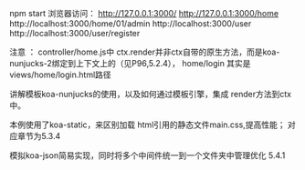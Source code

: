 npm start 
浏览器访问：
http://127.0.0.1:3000/
http://127.0.0.1:3000/home
http://localhost:3000/home/01/admin
http://localhost:3000/user
http://localhost:3000/user/register

注意 ：
controller/home.js中 
ctx.render并非ctx自带的原生方法，而是koa-nunjucks-2绑定到上下文上的（见P96,5.2.4），
 home/login 其实是views/home/login.html路径

 讲解模板koa-nunjucks的使用，以及如何通过模板引擎，集成 render方法到ctx中。

 本例使用了koa-static，来区别加载 html引用的静态文件main.css,提高性能；
 对应章节为5.3.4

 
 模拟koa-json简易实现，同时将多个中间件统一到一个文件夹中管理优化 5.4.1